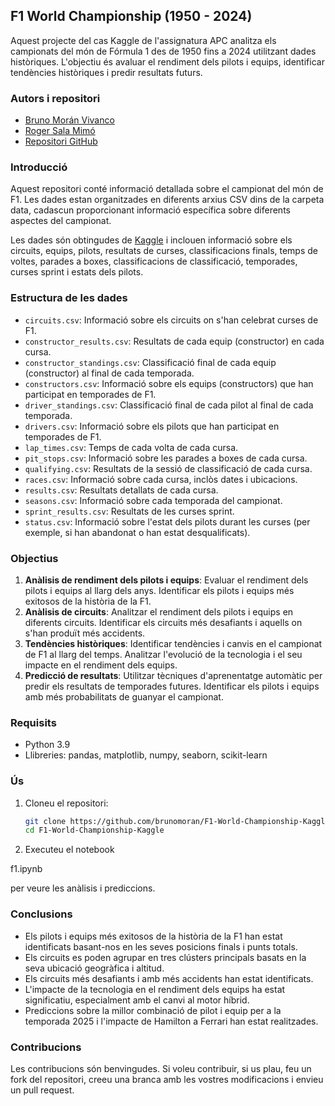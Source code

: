 ## F1 World Championship (1950 - 2024)

Aquest projecte del cas Kaggle de l'assignatura APC analitza els campionats del món de Fórmula 1 des de 1950 fins a 2024 utilitzant dades històriques. L'objectiu és avaluar el rendiment dels pilots i equips, identificar tendències històriques i predir resultats futurs.

### Autors i repositori

- [Bruno Morán Vivanco](https://github.com/brunomoran)
- [Roger Sala Mimó](https://github.com/Salaeones)
- [Repositori GitHub](https://github.com/brunomoran/F1-World-Championship-Kaggle)

### Introducció

Aquest repositori conté informació detallada sobre el campionat del món de F1. Les dades estan organitzades en diferents arxius CSV dins de la carpeta data, cadascun proporcionant informació específica sobre diferents aspectes del campionat.

Les dades són obtingudes de [Kaggle](https://www.kaggle.com/datasets/rohanrao/formula-1-world-championship-1950-2020) i inclouen informació sobre els circuits, equips, pilots, resultats de curses, classificacions finals, temps de voltes, parades a boxes, classificacions de classificació, temporades, curses sprint i estats dels pilots.

### Estructura de les dades

- `circuits.csv`: Informació sobre els circuits on s'han celebrat curses de F1.
- `constructor_results.csv`: Resultats de cada equip (constructor) en cada cursa.
- `constructor_standings.csv`: Classificació final de cada equip (constructor) al final de cada temporada.
- `constructors.csv`: Informació sobre els equips (constructors) que han participat en temporades de F1.
- `driver_standings.csv`: Classificació final de cada pilot al final de cada temporada.
- `drivers.csv`: Informació sobre els pilots que han participat en temporades de F1.
- `lap_times.csv`: Temps de cada volta de cada cursa.
- `pit_stops.csv`: Informació sobre les parades a boxes de cada cursa.
- `qualifying.csv`: Resultats de la sessió de classificació de cada cursa.
- `races.csv`: Informació sobre cada cursa, inclòs dates i ubicacions.
- `results.csv`: Resultats detallats de cada cursa.
- `seasons.csv`: Informació sobre cada temporada del campionat.
- `sprint_results.csv`: Resultats de les curses sprint.
- `status.csv`: Informació sobre l'estat dels pilots durant les curses (per exemple, si han abandonat o han estat desqualificats).

### Objectius

1. **Anàlisis de rendiment dels pilots i equips**: Evaluar el rendiment dels pilots i equips al llarg dels anys. Identificar els pilots i equips més exitosos de la història de la F1.
2. **Anàlisis de circuits**: Analitzar el rendiment dels pilots i equips en diferents circuits. Identificar els circuits més desafiants i aquells on s'han produït més accidents.
3. **Tendències històriques**: Identificar tendències i canvis en el campionat de F1 al llarg del temps. Analitzar l'evolució de la tecnologia i el seu impacte en el rendiment dels equips.
4. **Predicció de resultats**: Utilitzar tècniques d'aprenentatge automàtic per predir els resultats de temporades futures. Identificar els pilots i equips amb més probabilitats de guanyar el campionat.

### Requisits

- Python 3.9
- Llibreries: pandas, matplotlib, numpy, seaborn, scikit-learn

### Ús

1. Cloneu el repositori:
   ```sh
   git clone https://github.com/brunomoran/F1-World-Championship-Kaggle.git
   cd F1-World-Championship-Kaggle
   ```
2. Executeu el notebook 

f1.ipynb

 per veure les anàlisis i prediccions.

### Conclusions

- Els pilots i equips més exitosos de la història de la F1 han estat identificats basant-nos en les seves posicions finals i punts totals.
- Els circuits es poden agrupar en tres clústers principals basats en la seva ubicació geogràfica i altitud.
- Els circuits més desafiants i amb més accidents han estat identificats.
- L'impacte de la tecnologia en el rendiment dels equips ha estat significatiu, especialment amb el canvi al motor híbrid.
- Prediccions sobre la millor combinació de pilot i equip per a la temporada 2025 i l'impacte de Hamilton a Ferrari han estat realitzades.

### Contribucions

Les contribucions són benvingudes. Si voleu contribuir, si us plau, feu un fork del repositori, creeu una branca amb les vostres modificacions i envieu un pull request.

